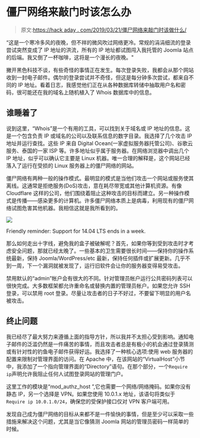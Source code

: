 # 僵尸网络来敲门时该怎么办

> 原文:[https://hack aday . com/2019/03/21/僵尸网络来敲门时该做什么/](https://hackaday.com/2019/03/21/what-to-do-when-the-botnet-comes-knocking/)

“这是一个寒冷多风的夜晚，但不祥的微风吹过网络更冷。常规的涓涓细流的登录尝试突然变成了 IP 地址的洪流，所有的 IP 地址都试图闯入我托管的 Joomla 站点的后端。我又倒了一杯咖啡，这将是一个漫长的夜晚。"

撇开黑色科技不谈，有些奇怪的事情正在发生。每次登录失败，我都会从那个网站收到一封电子邮件。偶尔的登录尝试并不奇怪，但这是每分钟多次尝试，都来自不同的 IP 地址。看着日志，我感觉他们正在从各种数据库转储中抽取用户名和密码，很可能还在我的域名上随机植入了 Whois 数据库中的信息。

## 谁睡着了

说到这里，“Whois”是一个有用的工具，可以找到关于域名或 IP 地址的信息。这是一个包含负责 IP 或域名的公司以及联系信息的数字目录。我选择了几个攻击 IP 地址并运行查找。这些 IP 来自 Digital Ocean(一家虚拟服务器托管公司)、谷歌云服务、泰国的一家 ISP 等。许多地址似乎属于服务器。在网络浏览器中调出几个 IP 地址，似乎可以确认它主要是 Linux 机器。唯一合理的解释是，这个网站已经落入了运行在受损的 Linux 服务器上的僵尸网络的网站。

僵尸网络有两种一般的操作模式。最明显的模式是当他们攻击一个网站或服务使其离线。这通常是拒绝服务(DoS)攻击，意在耗尽带宽或其他计算机资源。有像 Cloudflare 这样的公司，他们围绕着阻止这种攻击的目标而建立。另一种操作模式是传播——感染更多的计算机。许多僵尸网络本质上是病毒，利用现有的僵尸网络试图危害其他机器。我相信这就是我所看到的。

[![](../Images/48b022368f164507201171fd5a1bc575.png)](https://hackaday.com/wp-content/uploads/2019/03/installing-ubuntu-updates.png)

Friendly reminder: Support for 14.04 LTS ends in a week.

那么如何走出十字线，避免我的盒子被破解呢？首先，如果你等到受到攻击时才考虑安全问题，那就已经太晚了。一些基本的卫生需要很长时间——保持你的操作系统最新，保持 Joomla/WordPress/etc 最新，保持任何插件或扩展更新。几乎不到一周，下一个漏洞就被发现了，运行旧软件会让你的服务器变得易受攻击。

禁用默认的“admin”帐户会有很大的不同。针对管理员帐户运行公共密码列表可以很快完成。大多数框架都允许重命名或替换内置的管理员帐户。如果您允许 SSH 登录，可以禁用 root 登录。尽量让攻击者的日子不好过，不要留下明显的用户名被攻击。

## 终止问题

我已经尽了最大努力来遵循上面的指导方针，所以我并不太担心受到影响。通知电子邮件的泛滥仍然是一件痛苦的事情，而且攻击者总是有极小的机会通过登录猜测或有针对性的钓鱼电子邮件获得好运。我选择了一种核心选项:使用 web 服务器的配置来限制对管理界面的访问。在 Apache 中，在该网站的“VirtualHost”小节中，我添加了一个指向管理界面的“Directory”语句。在那个部分，一个`Require ip`声明允许我阻止任何人试图登录网站的管理门户。

这里工作的模块是“mod_authz_host ”,它也需要一个网络/网络掩码。如果你没有静态 IP，另一个选择是 VPN。如果您使用 10.0.1.x 地址，该语句将类似于`Require ip 10.0.1.0/24`，确保您的受保护接口仅对 VPN 客户端可用。

发现自己成为僵尸网络的目标从来都不是一件愉快的事情，但是至少可以采取一些措施来解决这个问题，尤其是当它像猜测 Joomla 网站的管理员密码一样简单的时候。